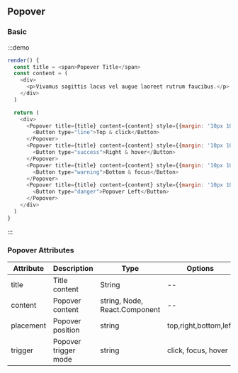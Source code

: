 ## Popover


### Basic

:::demo 


```js
render() {
  const title = <span>Popover Title</span>
  const content = (
    <div>
      <p>Vivamus sagittis lacus vel augue laoreet rutrum faucibus.</p>
    </div>
  )

  return (
    <div>
      <Popover title={title} content={content} style={{margin: '10px 10px'}}>
        <Button type="line">Top & click</Button>
      </Popover>
      <Popover title={title} content={content} style={{margin: '10px 10px'}} placement="right" trigger="hover">
        <Button type="success">Right & hover</Button>
      </Popover>
      <Popover title={title} content={content} style={{margin: '10px 10px'}} placement="bottom" trigger="focus">
        <Button type="warning">Bottom & focus</Button>
      </Popover>
      <Popover title={title} content={content} style={{margin: '10px 10px'}} placement="left" trigger="click">
        <Button type="danger">Popover Left</Button>
      </Popover>
    </div>
  )
}
```
:::

### Popover Attributes

| Attribute | Description | Type | Options | Default |
| ------- | ------- | ------- | ------- | ------- |
| title | Title content | String | -- | -- |
| content | Popover content | string, Node, React.Component | -- | -- |
| placement | Popover position | string | top,right,bottom,left | top |
| trigger | Popover trigger mode| string | click, focus, hover | click |
